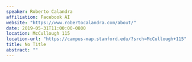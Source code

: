 ```yaml
---
speaker: Roberto Calandra
affiliation: Facebook AI
website: "https://www.robertocalandra.com/about/"
date: 2019-05-31T11:00:00-0800
location: McCullough 115
location-url: "https://campus-map.stanford.edu/?srch=McCullough+115"
title: No Title
abstract: ""
---
```

